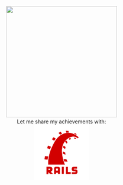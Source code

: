 <div align="center">
  <img src="https://media.giphy.com/media/682xXuofe4FoRh0Nt3/giphy.gif" width="300" height="300">
</div>
<div align="center">
  Let me share my achievements with:
</div>
<div align="center">
  <img src="https://github.com/mewthu2/images/blob/master/pngwing.com%20(1).png?raw=true" width="150" height="150">
</div>
